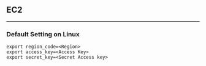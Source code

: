 ## EC2
---
### Default Setting on Linux
```
export region_code=<Region>
export access_key=<Access Key>
export secret_key=<Secret Access key>
```